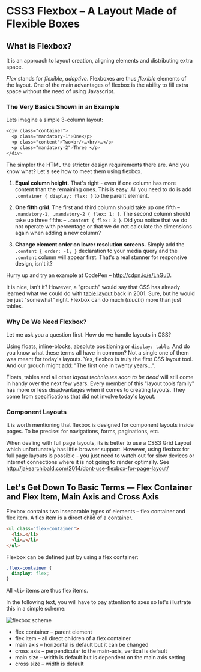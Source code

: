 CSS3 Flexbox – A Layout Made of Flexible Boxes
==============================================

What is Flexbox?
----------------

It is an approach to layout creation, aligning elements and distributing extra
space.

*Flex* stands for *flexible*, *adaptive*. Flexboxes are thus *flexible* elements
of the layout. One of the main advantages of flexbox is the ability to fill
extra space without the need of using Javascript.

### The Very Basics Shown in an Example

Lets imagine a simple 3-column layout:

```css
<div class="container">
  <p class="mandatory-1">One</p>
  <p class="content">Two<br/>…<br/>…</p>
  <p class="mandatory-2">Three </p>
</div>
```

The simpler the HTML the stricter design requirements there are. And you know
what? Let's see how to meet them using flexbox.

1.  **Equal column height.** That's right - even if one column has more content
    than the remaining ones. This is easy. All you need to do is add `.container
    { display: flex; }` to the parent element.

2.  **One fifth grid**. The first and third column should take up one fifth –
    `.mandatory-1, .mandatory-2 { flex: 1; }`. The second column should take up
    three fifths – `.content { flex: 3 }`. Did you notice that we do not operate
    with percentage or that we do not calculate the dimensions again when adding
    a new column?

3.  **Change element order on lower resolution screens.** Simply add the
    `.content { order: -1; }` declaration to your media query and the `.content`
    column will appear first. That's a real stunner for responsive design, isn't
    it?

Hurry up and try an example at CodePen – <http://cdpn.io/e/LhGuD>.

It is nice, isn't it? However, a "grouch" would say that CSS has already learned
what we could do with [table
layout](http://www.jakpsatweb.cz/tabulky-design.html) back in 2001. Sure, but
he would be just "somewhat" right. Flexbox can do much (*much!*) more than just
tables.

### Why Do We Need Flexbox?

Let me ask you a question first. How do we handle layouts in CSS?

Using floats, inline-blocks, absolute positioning or `display: table`. And do
you know what these terms all have in common? Not a single one of them was meant
for today's layouts. Yes, flexbox is truly the first CSS layout tool. And our
grouch might add: "The first one in twenty years…".

Floats, tables and all other *layout techniques soon to be dead* will still come
in handy over the next few years. Every member of this "layout tools family" has
more or less disadvantages when it comes to creating layouts. They come from
specifications that did not involve today's layout.

### Component Layouts

It is worth mentioning that flexbox is designed for component layouts inside
pages. To be precise: for navigations, forms, paginations, etc.

When dealing with full page layouts, its is better to use a CSS3 Grid Layout
which unfortunately has little browser support. However, using flexbox for full
page layouts is possible - you just need to watch out for slow devices or
internet connections where it is not going to render optimally. See
<http://jakearchibald.com/2014/dont-use-flexbox-for-page-layout/>

Let's Get Down To Basic Terms — Flex Container and Flex Item, Main Axis and Cross Axis
--------------------------------------------------------------------------------------

Flexbox contains two inseparable types of elements – flex container and flex
item. A flex item is a direct child of a container.

```html
<ul class="flex-container">
  <li>…</li>
  <li>…</li>
</ul>
```

Flexbox can be defined just by using a flex container:

```css
.flex-container {
  display: flex;
}
```

All `<li>` items are thus flex items.

In the following text, you will have to pay attention to axes so let's
illustrate this in a simple scheme:

![flexbox scheme](content/schemes/flexbox-schema.jpg)

-   flex container – parent element
-   flex item – all direct children of a flex container
-   main axis – horizontal is default but it can be changed
-   cross axis – perpendicular to the main-axis, vertical is default
-   main size – width is default but is dependent on the main axis setting
-   cross size – width is default
